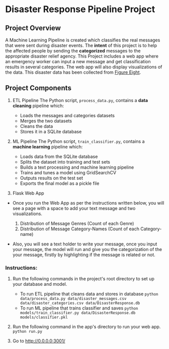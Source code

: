 # Disaster Response Pipeline Project

## Project Overview
A Machine Learning Pipeline is created which classifies the real messages that were sent during disaster events. The **intent** of this project is to help the affected people by sending the **categorized** messages to the appropriate disaster relief agency. This Project includes a web app where an emergency worker can input a new message and get classification results in several categories. The web app will also display visualizations of the data. This disaster data has been collected from [Figure Eight](https://www.figure-eight.com/).

## Project Components
1. ETL Pipeline
The Python script, `process_data.py`, contains a **data cleaning** pipeline which:

    - Loads the messages and categories datasets
    - Merges the two datasets
    - Cleans the data
    - Stores it in a SQLite database

2. ML Pipeline
The Python script, `train_classifier.py`, contains a **machine learning** pipeline which:

    - Loads data from the SQLite database
    - Splits the dataset into training and test sets
    - Builds a text processing and machine learning pipeline
    - Trains and tunes a model using GridSearchCV
    - Outputs results on the test set
    - Exports the final model as a pickle file

3. Flask Web App
- Once you run the Web App as per the instructions written below, you will see a page with a space to add your text message and two visualizations. 
    1. Distribution of Message Genres (Count of each Genre)
    2. Distribution of Message Category-Names (Count of each Category-name)

- Also, you will see a text holder to write your message, once you input your message, the model will run and give you the categorization of the your message, firstly by highlighting if the message is related or not.

### Instructions:
1. Run the following commands in the project's root directory to set up your database and model.

    - To run ETL pipeline that cleans data and stores in database
        `python data/process_data.py data/disaster_messages.csv data/disaster_categories.csv data/DisasterResponse.db`
    - To run ML pipeline that trains classifier and saves
        `python models/train_classifier.py data/DisasterResponse.db models/classifier.pkl`

2. Run the following command in the app's directory to run your web app.
    `python run.py`

3. Go to http://0.0.0.0:3001/
